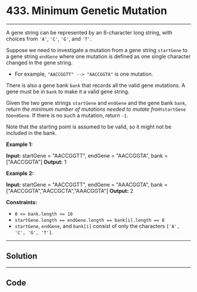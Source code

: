 # 433. Minimum Genetic Mutation

---

A gene string can be represented by an 8-character long string, with choices from `'A'`, `'C'`, `'G'`, and `'T'`.

Suppose we need to investigate a mutation from a gene string `startGene` to a gene string `endGene` where one mutation is defined as one single character changed in the gene string.

  * For example, `"AACCGGTT" --> "AACCGGTA"` is one mutation.



There is also a gene bank `bank` that records all the valid gene mutations. A gene must be in `bank` to make it a valid gene string.

Given the two gene strings `startGene` and `endGene` and the gene bank `bank`, return _the minimum number of mutations needed to mutate from_`startGene` _to_`endGene`. If there is no such a mutation, return `-1`.

Note that the starting point is assumed to be valid, so it might not be included in the bank.

 

**Example 1:**


**Input:** startGene = "AACCGGTT", endGene = "AACCGGTA", bank = ["AACCGGTA"]
**Output:** 1


**Example 2:**


**Input:** startGene = "AACCGGTT", endGene = "AAACGGTA", bank = ["AACCGGTA","AACCGCTA","AAACGGTA"]
**Output:** 2


 

**Constraints:**

  * `0 <= bank.length <= 10`
  * `startGene.length == endGene.length == bank[i].length == 8`
  * `startGene`, `endGene`, and `bank[i]` consist of only the characters `['A', 'C', 'G', 'T']`.

---

## Solution



---

## Code
```python


```